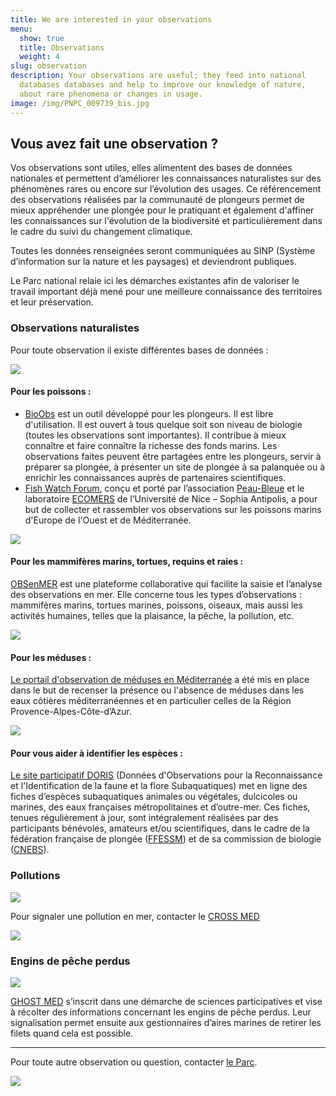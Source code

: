 ```yaml
---
title: We are interested in your observations
menu:
  show: true
  title: Observations
  weight: 4
slug: observation
description: Your observations are useful; they feed into national
  databases databases and help to improve our knowledge of nature,
  about rare phenomena or changes in usage.
image: /img/PNPC_009739_bis.jpg
---
```

## Vous avez fait une observation ?

Vos observations sont utiles, elles alimentent des bases de données nationales et permettent d’améliorer les connaissances naturalistes sur des phénomènes rares ou encore sur l’évolution des usages. Ce référencement des observations réalisées par la communauté de plongeurs permet de mieux appréhender une plongée pour le pratiquant et également d'affiner les connaissances sur l'évolution de la biodiversité et particulièrement dans le cadre du suivi du changement climatique.

Toutes les données renseignées seront communiquées au SINP (Système d’information sur la nature et les paysages) et deviendront publiques.

Le Parc national relaie ici les démarches existantes afin de valoriser le travail important déjà mené pour une meilleure connaissance des territoires et leur préservation.

### Observations naturalistes

Pour toute observation il existe différentes bases de données :

![](/img/fishwatch.png)

#### Pour les poissons :

* [BioObs](https://bioobs.fr ) est un outil développé pour les plongeurs. Il est libre d'utilisation. Il est ouvert à tous quelque soit son niveau de biologie (toutes les observations sont importantes). Il contribue à mieux connaître et faire connaître la richesse des fonds marins. Les observations faites peuvent être partagées entre les plongeurs, servir à préparer sa plongée, à présenter un site de plongée à sa palanquée ou à enrichir les connaissances auprès de partenaires scientifiques.
* [Fish Watch Forum](https://www.fish-watch.org/), conçu et porté par l’association [Peau-Bleue](http://www.peaubleue.org/index.php) et le laboratoire [ECOMERS](http://www.unice.fr/ecomers/) de l’Université de Nice – Sophia Antipolis, a pour but de collecter et rassembler vos observations sur les poissons marins d'Europe de l'Ouest et de Méditerranée.

![](/img/cetaces.png)

#### Pour les mammifères marins, tortues, requins et raies :

[OBSenMER](http://www.obsenmer.org/) est une plateforme collaborative qui facilite la saisie et l’analyse des observations en mer. Elle concerne tous les types d’observations : mammifères marins, tortues marines, poissons, oiseaux, mais aussi les activités humaines, telles que la plaisance, la pêche, la pollution, etc.

![](/img/meduse.png)

#### Pour les méduses :

[Le portail d'observation de méduses en Méditerranée](http://meduse.acri.fr/home/home.php) a été mis en place dans le but de recenser la présence ou l'absence de méduses dans les eaux côtières méditerranéennes et en particulier celles de la Région Provence-Alpes-Côte-d’Azur.

![](/img/meduse.png)

#### Pour vous aider à identifier les espèces :

[Le site participatif DORIS](https://doris.ffessm.fr/) (Données d'Observations pour la Reconnaissance et l'Identification de la faune et la flore Subaquatiques) met en ligne des fiches d’espèces subaquatiques animales ou végétales, dulcicoles ou marines, des eaux françaises métropolitaines et d’outre-mer. Ces fiches, tenues régulièrement à jour, sont intégralement réalisées par des participants bénévoles, amateurs et/ou scientifiques, dans le cadre de la fédération française de plongée ([FFESSM](http://www.ffessm.fr/)) et de sa commission de biologie ([CNEBS](http://biologie.ffessm.fr/)).

### Pollutions

![](/img/polution.png)

Pour signaler une pollution en mer, contacter le [CROSS MED](http://www.dirm.mediterranee.developpement-durable.gouv.fr/cross-med-r43.html)

![](/img/cross.png)

### Engins de pêche perdus

![](/img/enginsdepeche.png)

[GHOST MED](https://www.mio.univ-amu.fr/ghostmed/) s’inscrit dans une démarche de sciences participatives et vise à récolter des informations concernant les engins de pêche perdus. Leur signalisation permet ensuite aux gestionnaires d’aires marines de retirer les filets quand cela est possible.

---

Pour toute autre observation ou question, contacter [le Parc](http://www.portcros-parcnational.fr/fr/formulaire-contact).

![](/img/apnee.png)
